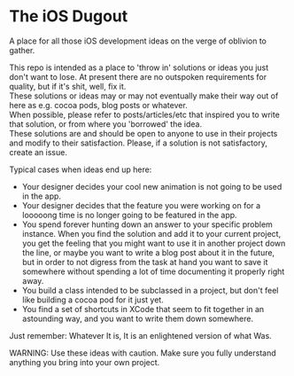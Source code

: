 
The iOS Dugout
==============
A place for all those iOS development ideas on the verge of oblivion to gather.

This repo is intended as a place to 'throw in' solutions or ideas you just don't want to lose. At present there are no outspoken requirements for quality, but if it's shit, well, fix it.  
These solutions or ideas may or may not eventually make their way out of here as e.g. cocoa pods, blog posts or whatever.  
When possible, please refer to posts/articles/etc that inspired you to write that solution, or from where you 'borrowed' the idea.  
These solutions are and should be open to anyone to use in their projects and modify to their satisfaction. Please, if a solution is not satisfactory, create an issue.

Typical cases when ideas end up here:
- Your designer decides your cool new animation is not going to be used in the app.
- Your designer decides that the feature you were working on for a looooong time is no longer going to be featured in the app.
- You spend forever hunting down an answer to your specific problem instance. When you find the solution and add it to your current project, you get the feeling that you might want to use it in another project down the line, or maybe you want to write a blog post about it in the future, but in order to not digress from the task at hand you want to save it somewhere without spending a lot of time documenting it properly right away.
- You build a class intended to be subclassed in a project, but don't feel like building a cocoa pod for it just yet.
- You find a set of shortcuts in XCode that seem to fit together in an astounding way, and you want to write them down somewhere.

Just remember: Whatever It is, It is an enlightened version of what Was.

WARNING: Use these ideas with caution. Make sure you fully understand anything you bring into your own project.
